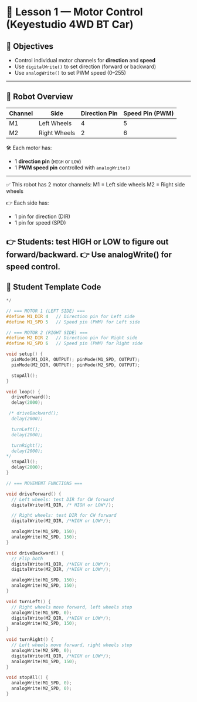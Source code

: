 # 🚗 Lesson 1 — Motor Control (Keyestudio 4WD BT Car)

## 🎯 Objectives
- Control individual motor channels for **direction** and **speed**
- Use `digitalWrite()` to set direction (forward or backward)
- Use `analogWrite()` to set PWM speed (0–255)

---

## 🔧 Robot Overview

| Channel | Side        | Direction Pin | Speed Pin (PWM) |
|---------|-------------|----------------|------------------|
| M1      | Left Wheels | 4              | 5                |
| M2      | Right Wheels| 2              | 6                |

🛠 Each motor has:
- 1 **direction pin** (`HIGH` or `LOW`)
- 1 **PWM speed pin** controlled with `analogWrite()`

---
✅ This robot has 2 motor channels:
  M1 = Left side wheels
  M2 = Right side wheels

👉 Each side has:
   - 1 pin for direction (DIR)
   - 1 pin for speed (SPD)

👉 Students: test HIGH or LOW to figure out forward/backward.
👉 Use analogWrite() for speed control.
--- 
## 📄 Student Template Code
```cpp
*/

// === MOTOR 1 (LEFT SIDE) ===
#define M1_DIR 4   // Direction pin for Left side
#define M1_SPD 5   // Speed pin (PWM) for Left side

// === MOTOR 2 (RIGHT SIDE) ===
#define M2_DIR 2   // Direction pin for Right side
#define M2_SPD 6   // Speed pin (PWM) for Right side

void setup() {
  pinMode(M1_DIR, OUTPUT); pinMode(M1_SPD, OUTPUT);
  pinMode(M2_DIR, OUTPUT); pinMode(M2_SPD, OUTPUT);

  stopAll();
}

void loop() {
  driveForward();
  delay(2000);

 /* driveBackward();
  delay(2000);

  turnLeft();
  delay(2000);

  turnRight();
  delay(2000);
*/
  stopAll();
  delay(2000); 
}

// === MOVEMENT FUNCTIONS ===

void driveForward() {
  // Left wheels: test DIR for CW forward
  digitalWrite(M1_DIR, /* HIGH or LOW*/);

  // Right wheels: test DIR for CW forward
  digitalWrite(M2_DIR, /*HIGH or LOW*/);

  analogWrite(M1_SPD, 150);
  analogWrite(M2_SPD, 150);
}

void driveBackward() {
  // Flip both
  digitalWrite(M1_DIR, /*HIGH or LOW*/);
  digitalWrite(M2_DIR, /*HIGH or LOW*/);

  analogWrite(M1_SPD, 150);
  analogWrite(M2_SPD, 150);
}

void turnLeft() {
  // Right wheels move forward, left wheels stop
  analogWrite(M1_SPD, 0);
  digitalWrite(M2_DIR, /*HIGH or LOW*/);
  analogWrite(M2_SPD, 150);
}

void turnRight() {
  // Left wheels move forward, right wheels stop
  analogWrite(M2_SPD, 0);
  digitalWrite(M1_DIR, /*HIGH or LOW*/);
  analogWrite(M1_SPD, 150);
}

void stopAll() {
  analogWrite(M1_SPD, 0);
  analogWrite(M2_SPD, 0);
}
